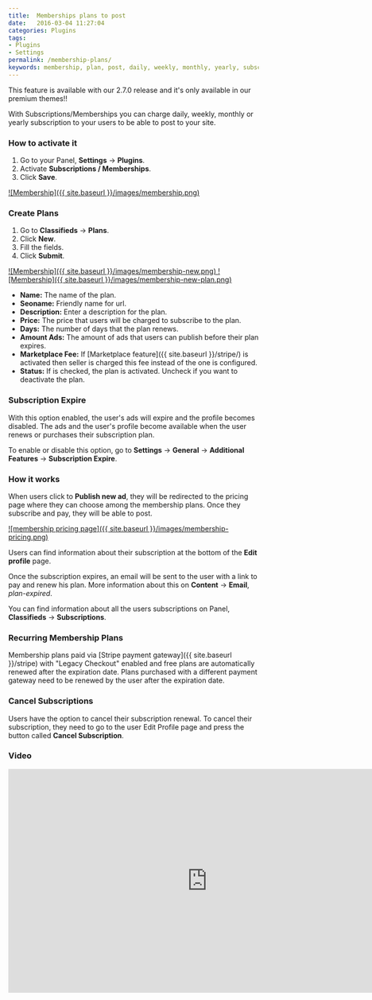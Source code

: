 ```yaml
---
title:  Memberships plans to post
date:   2016-03-04 11:27:04
categories: Plugins
tags:
- Plugins
- Settings
permalink: /membership-plans/
keywords: membership, plan, post, daily, weekly, monthly, yearly, subscription
---
```

<div class="alert alert-warning">
<strong><i class="glyphicon glyphicon-warning-sign"></i> </strong> This feature is available with our 2.7.0 release and it's only available in our premium themes!!
</div>

With Subscriptions/Memberships you can charge daily, weekly, monthly or yearly subscription to your users to be able to post to your site.

### How to activate it

1. Go to your Panel, **Settings** -> **Plugins**.
2. Activate **Subscriptions / Memberships**.
3. Click **Save**.

<a href="{{ site.baseurl }}/images/membership.png" class="thumbnail gallery-item" data-gallery>
![Membership]({{ site.baseurl }}/images/membership.png)
</a>

### Create Plans

1. Go to **Classifieds** -> **Plans**.
2. Click **New**.
3. Fill the fields.
4. Click **Submit**.

<a href="{{ site.baseurl }}/images/membership-new.png" class="thumbnail gallery-item" data-gallery>
![Membership]({{ site.baseurl }}/images/membership-new.png)
</a>

<a href="{{ site.baseurl }}/images/membership-new-plan.png" class="thumbnail gallery-item" data-gallery>
![Membership]({{ site.baseurl }}/images/membership-new-plan.png)
</a>

+ **Name:** The name of the plan.
+ **Seoname:** Friendly name for url.
+ **Description:** Enter a description for the plan.
+ **Price:** The price that users will be charged to subscribe to the plan.
+ **Days:** The number of days that the plan renews.
+ **Amount Ads:** The amount of ads that users can publish before their plan expires.
+ **Marketplace Fee:** If [Marketplace feature]({{ site.baseurl }}/stripe/) is activated then seller is charged this fee instead of the one is configured.
+ **Status:** If is checked, the plan is activated. Uncheck if you want to deactivate the plan.

### Subscription Expire

With this option enabled, the user's ads will expire and the profile becomes disabled. The ads and the user's profile become available when the user renews or purchases their subscription plan.

To enable or disable this option, go to **Settings** -> **General** -> **Additional Features** -> **Subscription Expire**.

### How it works

When users click to **Publish new ad**, they will be redirected to the pricing page where they can choose among the membership plans. Once they subscribe and pay, they will be able to post.

<a href="{{ site.baseurl }}/images/membership-pricing.png" class="thumbnail gallery-item" data-gallery>
![membership pricing page]({{ site.baseurl }}/images/membership-pricing.png)
</a>

Users can find information about their subscription at the bottom of the **Edit profile** page.

Once the subscription expires, an email will be sent to the user with a link to pay and renew his plan. More information about this on **Content** -> **Email**, _plan-expired_.

You can find information about all the users subscriptions on Panel, **Classifieds** -> **Subscriptions**.

### Recurring Membership Plans

Membership plans paid via [Stripe payment gateway]({{ site.baseurl }}/stripe) with "Legacy Checkout" enabled and free plans are automatically renewed after the expiration date. Plans purchased with a different payment gateway need to be renewed by the user after the expiration date.

### Cancel Subscriptions

Users have the option to cancel their subscription renewal. To cancel their subscription, they need to go to the user Edit Profile page and press the button called **Cancel Subscription**.

### Video

<iframe width="800" height="450" src="https://www.youtube.com/embed/Lcu4RXQwe-c" frameborder="0" allowfullscreen></iframe>










